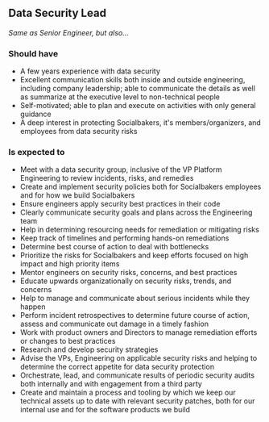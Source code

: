 Data Security Lead
--------

*Same as Senior Engineer, but also…*

### Should have
* A few years experience with data security
* Excellent communication skills both inside and outside engineering, including company leadership; able to communicate the details as well as summarize at the executive level to non-technical people
* Self-motivated; able to plan and execute on activities with only general guidance
* A deep interest in protecting Socialbakers, it's members/organizers, and employees from data security risks

### Is expected to
* Meet with a data security group, inclusive of the VP Platform Engineering to review incidents, risks, and remedies
* Create and implement security policies both for Socialbakers employees and for how we build Socialbakers
* Ensure engineers apply security best practices in their code
* Clearly communicate security goals and plans across the Engineering team
* Help in determining resourcing needs for remediation or mitigating risks
* Keep track of timelines and performing hands-on remediations
* Determine best course of action to deal with bottlenecks
* Prioritize the risks for Socialbakers and keep efforts focused on high impact and high priority items
* Mentor engineers on security risks, concerns, and best practices
* Educate upwards organizationally on security risks, trends, and concerns
* Help to manage and communicate about serious incidents while they happen
* Perform incident retrospectives to determine future course of action, assess and communicate out damage in a timely fashion
* Work with product owners and Directors to manage remediation efforts or changes to best practices
* Research and develop security strategies
* Advise the VPs, Engineering on applicable security risks and helping to determine the correct appetite for data security protection
* Orchestrate, lead, and communicate results of periodic security audits both internally and with engagement from a third party
* Create and maintain a process and tooling by which we keep our technical assets up to date with relevant security patches, both for our internal use and for the software products we build

